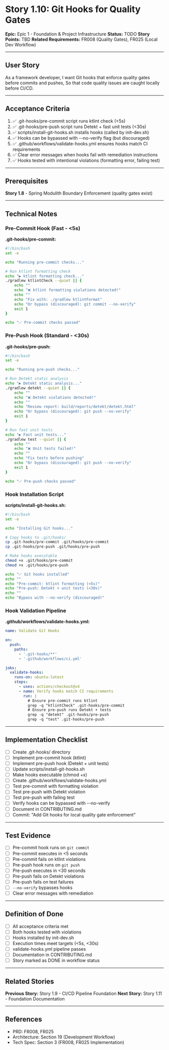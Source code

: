 # Story 1.10: Git Hooks for Quality Gates

**Epic:** Epic 1 - Foundation & Project Infrastructure
**Status:** TODO
**Story Points:** TBD
**Related Requirements:** FR008 (Quality Gates), FR025 (Local Dev Workflow)

---

## User Story

As a framework developer,
I want Git hooks that enforce quality gates before commits and pushes,
So that code quality issues are caught locally before CI/CD.

---

## Acceptance Criteria

1. ✅ .git-hooks/pre-commit script runs ktlint check (<5s)
2. ✅ .git-hooks/pre-push script runs Detekt + fast unit tests (<30s)
3. ✅ scripts/install-git-hooks.sh installs hooks (called by init-dev.sh)
4. ✅ Hooks can be bypassed with --no-verify flag (but discouraged)
5. ✅ .github/workflows/validate-hooks.yml ensures hooks match CI requirements
6. ✅ Clear error messages when hooks fail with remediation instructions
7. ✅ Hooks tested with intentional violations (formatting error, failing test)

---

## Prerequisites

**Story 1.8** - Spring Modulith Boundary Enforcement (quality gates exist)

---

## Technical Notes

### Pre-Commit Hook (Fast - <5s)

**.git-hooks/pre-commit:**
```bash
#!/bin/bash
set -e

echo "Running pre-commit checks..."

# Run ktlint formatting check
echo "▶ ktlint formatting check..."
./gradlew ktlintCheck --quiet || {
    echo ""
    echo "❌ ktlint formatting violations detected!"
    echo ""
    echo "Fix with: ./gradlew ktlintFormat"
    echo "Or bypass (discouraged): git commit --no-verify"
    exit 1
}

echo "✅ Pre-commit checks passed"
```

### Pre-Push Hook (Standard - <30s)

**.git-hooks/pre-push:**
```bash
#!/bin/bash
set -e

echo "Running pre-push checks..."

# Run Detekt static analysis
echo "▶ Detekt static analysis..."
./gradlew detekt --quiet || {
    echo ""
    echo "❌ Detekt violations detected!"
    echo ""
    echo "Review report: build/reports/detekt/detekt.html"
    echo "Or bypass (discouraged): git push --no-verify"
    exit 1
}

# Run fast unit tests
echo "▶ Fast unit tests..."
./gradlew test --quiet || {
    echo ""
    echo "❌ Unit tests failed!"
    echo ""
    echo "Fix tests before pushing"
    echo "Or bypass (discouraged): git push --no-verify"
    exit 1
}

echo "✅ Pre-push checks passed"
```

### Hook Installation Script

**scripts/install-git-hooks.sh:**
```bash
#!/bin/bash
set -e

echo "Installing Git hooks..."

# Copy hooks to .git/hooks/
cp .git-hooks/pre-commit .git/hooks/pre-commit
cp .git-hooks/pre-push .git/hooks/pre-push

# Make hooks executable
chmod +x .git/hooks/pre-commit
chmod +x .git/hooks/pre-push

echo "✅ Git hooks installed"
echo ""
echo "Pre-commit: ktlint formatting (<5s)"
echo "Pre-push: Detekt + unit tests (<30s)"
echo ""
echo "Bypass with --no-verify (discouraged)"
```

### Hook Validation Pipeline

**.github/workflows/validate-hooks.yml:**
```yaml
name: Validate Git Hooks

on:
  push:
    paths:
      - '.git-hooks/**'
      - '.github/workflows/ci.yml'

jobs:
  validate-hooks:
    runs-on: ubuntu-latest
    steps:
      - uses: actions/checkout@v4
      - name: Verify hooks match CI requirements
        run: |
          # Ensure pre-commit runs ktlint
          grep -q "ktlintCheck" .git-hooks/pre-commit
          # Ensure pre-push runs Detekt + tests
          grep -q "detekt" .git-hooks/pre-push
          grep -q "test" .git-hooks/pre-push
```

---

## Implementation Checklist

- [ ] Create .git-hooks/ directory
- [ ] Implement pre-commit hook (ktlint)
- [ ] Implement pre-push hook (Detekt + unit tests)
- [ ] Update scripts/install-git-hooks.sh
- [ ] Make hooks executable (chmod +x)
- [ ] Create .github/workflows/validate-hooks.yml
- [ ] Test pre-commit with formatting violation
- [ ] Test pre-push with Detekt violation
- [ ] Test pre-push with failing test
- [ ] Verify hooks can be bypassed with --no-verify
- [ ] Document in CONTRIBUTING.md
- [ ] Commit: "Add Git hooks for local quality gate enforcement"

---

## Test Evidence

- [ ] Pre-commit hook runs on `git commit`
- [ ] Pre-commit executes in <5 seconds
- [ ] Pre-commit fails on ktlint violations
- [ ] Pre-push hook runs on `git push`
- [ ] Pre-push executes in <30 seconds
- [ ] Pre-push fails on Detekt violations
- [ ] Pre-push fails on test failures
- [ ] `--no-verify` bypasses hooks
- [ ] Clear error messages with remediation

---

## Definition of Done

- [ ] All acceptance criteria met
- [ ] Both hooks tested with violations
- [ ] Hooks installed by init-dev.sh
- [ ] Execution times meet targets (<5s, <30s)
- [ ] validate-hooks.yml pipeline passes
- [ ] Documentation in CONTRIBUTING.md
- [ ] Story marked as DONE in workflow status

---

## Related Stories

**Previous Story:** Story 1.9 - CI/CD Pipeline Foundation
**Next Story:** Story 1.11 - Foundation Documentation

---

## References

- PRD: FR008, FR025
- Architecture: Section 19 (Development Workflow)
- Tech Spec: Section 3 (FR008, FR025 Implementation)
